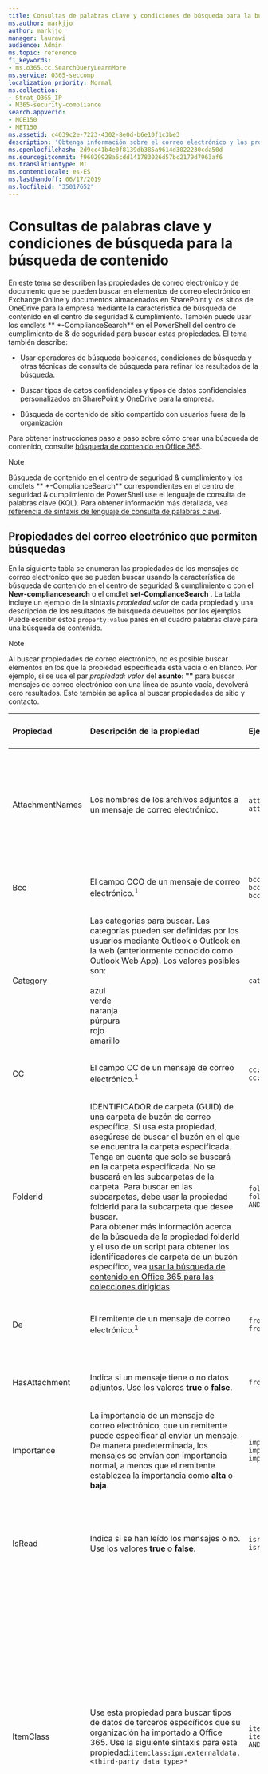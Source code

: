 ```yaml
---
title: Consultas de palabras clave y condiciones de búsqueda para la búsqueda de contenido
ms.author: markjjo
author: markjjo
manager: laurawi
audience: Admin
ms.topic: reference
f1_keywords:
- ms.o365.cc.SearchQueryLearnMore
ms.service: O365-seccomp
localization_priority: Normal
ms.collection:
- Strat_O365_IP
- M365-security-compliance
search.appverid:
- MOE150
- MET150
ms.assetid: c4639c2e-7223-4302-8e0d-b6e10f1c3be3
description: 'Obtenga información sobre el correo electrónico y las propiedades de archivo que puede buscar en los buzones de Exchange Online y en los sitios de SharePoint o de OneDrive para la empresa mediante la herramienta de búsqueda de contenido en el centro de seguridad & cumplimiento.  '
ms.openlocfilehash: 2d9cc41b4e0f8139db385a9614d3022230cda50d
ms.sourcegitcommit: f96029928a6cdd141783026d57bc2179d7963af6
ms.translationtype: MT
ms.contentlocale: es-ES
ms.lasthandoff: 06/17/2019
ms.locfileid: "35017652"
---
```

# <a name="keyword-queries-and-search-conditions-for-content-search"></a>Consultas de palabras clave y condiciones de búsqueda para la búsqueda de contenido

En este tema se describen las propiedades de correo electrónico y de documento que se pueden buscar en elementos de correo electrónico en Exchange Online y documentos almacenados en SharePoint y los sitios de OneDrive para la empresa mediante la característica de búsqueda de contenido en el centro de seguridad & cumplimiento. También puede usar los cmdlets ** \*-ComplianceSearch** en el PowerShell del centro de cumplimiento de & de seguridad para buscar estas propiedades. El tema también describe:   
  
- Usar operadores de búsqueda booleanos, condiciones de búsqueda y otras técnicas de consulta de búsqueda para refinar los resultados de la búsqueda.
    
- Buscar tipos de datos confidenciales y tipos de datos confidenciales personalizados en SharePoint y OneDrive para la empresa.
    
- Búsqueda de contenido de sitio compartido con usuarios fuera de la organización
    
Para obtener instrucciones paso a paso sobre cómo crear una búsqueda de contenido, consulte [búsqueda de contenido en Office 365](content-search.md).

  
> [!NOTE]
> Búsqueda de contenido en el centro de seguridad & cumplimiento y los cmdlets ** \*-ComplianceSearch** correspondientes en el centro de seguridad & cumplimiento de PowerShell use el lenguaje de consulta de palabras clave (KQL). Para obtener información más detallada, vea [referencia de sintaxis de lenguaje de consulta de palabras clave](https://go.microsoft.com/fwlink/?LinkId=269603). 
  
## <a name="searchable-email-properties"></a>Propiedades del correo electrónico que permiten búsquedas

En la siguiente tabla se enumeran las propiedades de los mensajes de correo electrónico que se pueden buscar usando la característica de búsqueda de contenido en el centro de seguridad & cumplimiento o con el **New-compliancesearch** o el cmdlet **set-ComplianceSearch** . La tabla incluye un ejemplo de la sintaxis  _propiedad:valor_ de cada propiedad y una descripción de los resultados de búsqueda devueltos por los ejemplos. Puede escribir estos `property:value` pares en el cuadro palabras clave para una búsqueda de contenido. 

> [!NOTE]
> Al buscar propiedades de correo electrónico, no es posible buscar elementos en los que la propiedad especificada está vacía o en blanco. Por ejemplo, si se usa el par *propiedad: valor* del **asunto: ""** para buscar mensajes de correo electrónico con una línea de asunto vacía, devolverá cero resultados. Esto también se aplica al buscar propiedades de sitio y contacto.
  
|**Propiedad**|**Descripción de la propiedad**|**Ejemplos**|**Resultados de la búsqueda devueltos por los ejemplos**|
|:-----|:-----|:-----|:-----|
|AttachmentNames|Los nombres de los archivos adjuntos a un mensaje de correo electrónico.|`attachmentnames:annualreport.ppt`  <br/> `attachmentnames:annual*`|Los mensajes con un archivo adjunto denominado informeanual.ppt. En el segundo ejemplo, el uso del comodín devuelve los mensajes con la palabra "anual" en el nombre de un archivo adjunto.|
|Bcc|El campo CCO de un mensaje de correo electrónico.<sup>1</sup>|`bcc:pilarp@contoso.com`  <br/> `bcc:pilarp`  <br/> `bcc:"Pilar Pinilla"`|Todos los ejemplos devuelven los mensajes que incluyen a Pilar Pinilla en el campo CCO.|
|Category| Las categorías para buscar. Las categorías pueden ser definidas por los usuarios mediante Outlook o Outlook en la web (anteriormente conocido como Outlook Web App). Los valores posibles son:  <br/><br/>  azul  <br/>  verde  <br/>  naranja  <br/>  púrpura  <br/>  rojo  <br/>  amarillo|`category:"Red Category"`|Los mensajes a los que se ha asignado la categoría roja en los buzones de origen.|
|CC|El campo CC de un mensaje de correo electrónico.<sup>1</sup>|`cc:pilarp@contoso.com`  <br/> `cc:"Pilar Pinilla"`|En ambos ejemplos, los mensajes que especifican a Pilar Pinilla en el campo CC.|
|Folderid|IDENTIFICADOR de carpeta (GUID) de una carpeta de buzón de correo específica. Si usa esta propiedad, asegúrese de buscar el buzón en el que se encuentra la carpeta especificada. Tenga en cuenta que solo se buscará en la carpeta especificada. No se buscará en las subcarpetas de la carpeta. Para buscar en las subcarpetas, debe usar la propiedad folderId para la subcarpeta que desee buscar.  <br/> Para obtener más información acerca de la búsqueda de la propiedad folderId y el uso de un script para obtener los identificadores de carpeta de un buzón específico, vea [usar la búsqueda de contenido en Office 365 para las colecciones dirigidas](use-content-search-for-targeted-collections.md).|`folderid:4D6DD7F943C29041A65787E30F02AD1F00000000013A0000`  <br/> `folderid:2370FB455F82FC44BE31397F47B632A70000000001160000 AND participants:garthf@contoso.com`|El primer ejemplo devuelve todos los elementos de la carpeta del buzón especificado. En el segundo ejemplo se devuelven todos los elementos de la carpeta de buzón de correo especificada enviados o recibidos por garthf@contoso.com.|
|De|El remitente de un mensaje de correo electrónico.<sup>1</sup>|`from:pilarp@contoso.com`  <br/> `from:contoso.com`|Los mensajes enviados por el usuario especificado o enviados desde un dominio especificado.|
|HasAttachment|Indica si un mensaje tiene o no datos adjuntos. Use los valores **true** o **false**.|`from:pilar@contoso.com AND hasattachment:true`|Mensajes enviados por el usuario especificado que tienen datos adjuntos.|
|Importance|La importancia de un mensaje de correo electrónico, que un remitente puede especificar al enviar un mensaje. De manera predeterminada, los mensajes se envían con importancia normal, a menos que el remitente establezca la importancia como **alta** o **baja**.  |`importance:high`  <br/> `importance:medium`  <br/> `importance:low`|Los mensajes que están marcados con importancia alta, importancia media o importancia baja.|
|IsRead|Indica si se han leído los mensajes o no. Use los valores **true** o **false**.|`isread:true`  <br/> `isread:false`|El primer ejemplo devuelve los mensajes con la propiedad IsRead establecida en **true**. El segundo ejemplo devuelve los mensajes con la propiedad IsRead establecida en **false**.|
|ItemClass|Use esta propiedad para buscar tipos de datos de terceros específicos que su organización ha importado a Office 365. Use la siguiente sintaxis para esta propiedad:`itemclass:ipm.externaldata.<third-party data type>*`|`itemclass:ipm.externaldata.Facebook* AND subject:contoso`  <br/> `itemclass:ipm.externaldata.Twitter* AND from:"Ann Beebe" AND "Northwind Traders"`|El primer ejemplo devuelve los elementos de Facebook que contienen la palabra "Contoso" en la propiedad Subject. El segundo ejemplo devuelve los elementos de Twitter que ha publicado Ann Beebe y que contienen la frase de palabra clave "Northwind Traders".  <br/> Para obtener una lista completa de los valores que se van a usar para los tipos de datos de terceros para la propiedad ItemClass, vea [usar la búsqueda de contenido para buscar datos de terceros que se importaron a Office 365](use-content-search-to-search-third-party-data-that-was-imported.md).|
|Tipo| Tipo de mensaje de correo electrónico que se va a buscar. Valores posibles:  <br/>  contactos  <br/>  documentos  <br/>  correo electrónico  <br/>  externaldata  <br/>  faxes  <br/>  mensajería instantánea  <br/>  diarios  <br/>  reuniones  <br/>  Microsoft Teams (devuelve elementos de chats, reuniones y llamadas en Microsoft Teams)  <br/>  notas  <br/>  entradas  <br/>  fuentes rss  <br/>  tareas  <br/>  correo de voz|`kind:email`  <br/> `kind:email OR kind:im OR kind:voicemail`  <br/> `kind:externaldata`|El primer ejemplo devuelve los mensajes de correo electrónico que cumplen los criterios de búsqueda. En el segundo ejemplo, se devuelven mensajes de correo electrónico, conversaciones de mensajería instantánea (incluidas conversaciones y chats de Skype empresarial en Microsoft Teams) y mensajes de voz que cumplen los criterios de búsqueda. En el tercer ejemplo se devuelven elementos que se importaron a los buzones de Office 365 desde orígenes de datos de terceros, como Twitter, Facebook y Cisco Jabber, que cumplen los criterios de búsqueda. Para obtener más información, vea [archivar datos de terceros en Office 365](https://go.microsoft.com/fwlink/p/?linkid=716918).|
|Participantes|Todos los campos de personas en un mensaje de correo electrónico. Estos campos son De, Para, CC y CCO.<sup>1</sup>|`participants:garthf@contoso.com`  <br/> `participants:contoso.com`|Los mensajes enviados por o a garthf@contoso.com. El segundo ejemplo devuelve todos los mensajes enviados por o a un usuario en el dominio contoso.com.|
|Received|La fecha en la que un destinatario recibió un mensaje de correo electrónico.|`received:04/15/2016`  <br/> `received>=01/01/2016 AND received<=03/31/2016`|Mensajes que se recibieron el 15 de abril de 2016. El segundo ejemplo devuelve todos los mensajes recibidos entre el 1 de enero de 2016 y el 31 de marzo de 2016.|
|Destinatarios|Todos los campos de destinatarios en un mensaje de correo electrónico. Estos campos son Para, CC y CCO.<sup>1</sup>|`recipients:garthf@contoso.com`  <br/> `recipients:contoso.com`|Los mensajes enviados a garthf@contoso.com. El segundo ejemplo devuelve los mensajes enviados a cualquier destinatario en el dominio contoso.com.|
|Sent|La fecha en la que un remitente envió un mensaje de correo electrónico.|`sent:07/01/2016`  <br/> `sent>=06/01/2016 AND sent<=07/01/2016`|Mensajes que se enviaron en la fecha especificada o que se enviaron dentro del intervalo de fechas especificado.|
|Size|El tamaño de un elemento, en bytes.|`size>26214400`  <br/> `size:1..1048567`|Mensajes de más de 25? Examina. El segundo ejemplo devuelve los mensajes que tienen un tamaño de entre 1 y 1 048 567 bytes (1 MB).|
|Subject|El texto en la línea de asunto de un mensaje de correo electrónico.  <br/> **Nota:** Cuando se usa la propiedad Subject en una consulta,??? la búsqueda devuelve todos los mensajes en los que la línea de asunto contiene el texto que está buscando. En otras palabras, la consulta no devuelve solo los mensajes que tienen una coincidencia exacta. Por ejemplo, si busca `subject:"Quarterly Financials"`, los resultados incluirán los mensajes con el asunto "Quarterly financials 2018".|`subject:"Quarterly Financials"`  <br/> `subject:northwind`|Mensajes que contienen la frase "finanzas trimestrales" en cualquier lugar del texto de la línea de asunto. El segundo ejemplo devuelve todos los mensajes que contienen la palabra northwind en la línea de asunto.|
|To|El campo Para de un mensaje de correo electrónico.<sup>1</sup>|`to:annb@contoso.com`  <br/> `to:annb ` <br/> `to:"Ann Beebe"`|Todos los ejemplos devuelven mensajes en los que Ann Beebe está especificada en la línea Para.|
|||||
   
> [!NOTE]
> <sup>1</sup> para el valor de una propiedad de destinatario, puede usar la dirección de correo electrónico (también denominada *nombre principal del usuario* o UPN), nombre para mostrar o alias para especificar un usuario. Por ejemplo, para especificar el usuario Ann Beebe, puede usar annb@contoso.com, annb o "Ann Beebe".<br/><br/>Al buscar en cualquiera de las propiedades del destinatario (de, para, CC, CCO, participantes y destinatarios), Office 365 intenta ampliar la identidad de cada usuario buscando en Azure Active Directory.  Si el usuario se encuentra en Azure Active Directory, la consulta se expande para incluir la dirección de correo electrónico (o UPN), el alias, el nombre para mostrar y el LegacyExchangeDN del usuario.<br/><br/>Por ejemplo, una consulta como se `participants:ronnie@contoso.com` expande a `participants:ronnie@contoso.com OR participants:ronnie OR participants:"Ronald Nelson" OR participants:"<LegacyExchangeDN>"`.

## <a name="searchable-site-properties"></a>Propiedades de sitio que se pueden buscar

En la siguiente tabla se enumeran algunas de las propiedades de SharePoint y OneDrive para la empresa en las que se puede buscar mediante la característica de búsqueda de contenido en el centro de seguridad & cumplimiento o mediante el **New-compliancesearch** o el **set-ComplianceSearch. **cmdlet. La tabla incluye un ejemplo de la sintaxis  _propiedad:valor_ de cada propiedad y una descripción de los resultados de búsqueda devueltos por los ejemplos. 
  
Para obtener una lista completa de las propiedades de SharePoint que se pueden buscar, vea [información general sobre las propiedades rastreadas y administradas en SharePoint](https://go.microsoft.com/fwlink/p/?LinkId=331599). Se pueden buscar las propiedades marcadas con **sí** en la columna **consultable** . 
  
|**Propiedad**|**Descripción de la propiedad**|**Ejemplo**|**Resultados de la búsqueda devueltos por los ejemplos**|
|:-----|:-----|:-----|:-----|
|Autor|El campo de autor de los documentos de Office, que persiste si se copia un documento. Por ejemplo, si un usuario crea un documento y lo envía por correo electrónico a otra persona que la carga a SharePoint, el documento seguirá conservando el autor original. Asegúrese de usar el nombre para mostrar del usuario para esta propiedad.|`author:"Garth Fort"`|Todos los documentos que se han creado por Juan Casanova.|
|ContentType|El tipo de contenido de SharePoint de un elemento, como elemento, documento o vídeo.|`contenttype:document`|Se devolverán todos los documentos.|
|Created|La fecha en la que se crea un elemento.|`created\>=06/01/2016`|Todos los elementos creados el 1 de junio de 2016 o después.|
|CreatedBy|La persona que creó o cargó un elemento. Asegúrese de usar el nombre para mostrar del usuario para esta propiedad.|`createdby:"Garth Fort"`|Todos los elementos creados o cargados por Juan Casanova.|
|DetectedLanguage|El idioma de un elemento.|`detectedlanguage:english`|Todos los elementos en inglés.|
|DocumentLink|La ruta de acceso (dirección URL) de una carpeta específica en un sitio de SharePoint o de OneDrive para la empresa. Si usa esta propiedad, asegúrese de buscar en el sitio en el que se encuentra la carpeta especificada.  <br/> Para devolver los elementos que se encuentran en las subcarpetas de la carpeta que ha especificado para la propiedad documentlink, tiene\* que agregar o a la dirección URL de la carpeta especificada; por ejemplo,`documentlink: "https://contoso.sharepoint.com/Shared Documents/*"`  <br/> <br/>Para obtener más información sobre cómo buscar la propiedad documentlink y usar un script para obtener las direcciones URL de documentlink para las carpetas de un sitio específico, vea [usar la búsqueda de contenido en Office 365 para las colecciones dirigidas](use-content-search-for-targeted-collections.md).|`documentlink:"https://contoso-my.sharepoint.com/personal/garthf_contoso_com/Documents/Private"`  <br/> `documentlink:"https://contoso-my.sharepoint.com/personal/garthf_contoso_com/Documents/Shared with Everyone/*" AND filename:confidential`|El primer ejemplo devuelve todos los elementos de la carpeta de OneDrive para la empresa especificada. En el segundo ejemplo, se devuelven los documentos de la carpeta del sitio especificada (y todas las subcarpetas) que contienen la palabra "Confidential" en el nombre del archivo.|
|FileExtension|La extensión de un archivo; por ejemplo, docx, One, pptx o XLSX.|`fileextension:xlsx`|Todos los archivos de Excel (Excel 2007 y versiones posteriores)|
|FileName|El nombre de un archivo.|`filename:"marketing plan"`  <br/> `filename:estimate`|El primer ejemplo devuelve archivos con la frase exacta "plan de marketing" en el título. El segundo ejemplo devuelve archivos con la palabra "estimación" en el nombre del archivo.|
|LastModifiedTime|La fecha de la última modificación de un elemento.|`lastmodifiedtime>=05/01/2016`  <br/> `lastmodifiedtime>=05/10/2016 AND lastmodifiedtime<=06/1/2016`|El primer ejemplo devuelve los elementos que se cambiaron en o después del 1 de mayo de 2016. El segundo ejemplo devuelve los elementos modificados entre el 1 de mayo de 2016 y el 1 de junio de 2016.|
|ModifiedBy|La última persona que modificó un elemento. Asegúrese de usar el nombre para mostrar del usuario para esta propiedad.|`modifiedby:"Garth Fort"`|Todos los elementos que Juan Casanova modificó por última vez.|
|Ruta de acceso|Ruta de acceso (dirección URL) de un sitio específico en un sitio de SharePoint o de OneDrive para la empresa.  <br/> Para devolver los elementos que se encuentran en las carpetas del sitio que especifique para la propiedad Path, tiene que agregar\* o a la dirección URL del sitio especificado; por ejemplo,`path: "https://contoso.sharepoint.com/Shared Documents/*"`  <br/> <br/> **Nota:** Usar la `Path` propiedad para buscar en ubicaciones de OneDrive no devolverá archivos multimedia, como archivos. png,. TIFF o. wav, en los resultados de la búsqueda. Use una propiedad de sitio diferente en la consulta de búsqueda para buscar archivos multimedia en las carpetas de OneDrive. <br/>|`path:"https://contoso-my.sharepoint.com/personal/garthf_contoso_com/"`  <br/> `path:"https://contoso-my.sharepoint.com/personal/garthf_contoso_com/*" AND filename:confidential`|El primer ejemplo devuelve todos los elementos del sitio de OneDrive para la empresa especificado. En el segundo ejemplo, se devuelven los documentos del sitio especificado (y las carpetas del sitio) que contienen la palabra "Confidential" en el nombre del archivo.|
|SharedWithUsersOWSUser|Documentos que se han compartido con el usuario especificado y que se muestran en la página compartidos **conmigo** en el sitio de OneDrive para la empresa del usuario. Se trata de documentos que otros usuarios de la organización han compartido explícitamente con el usuario especificado. Cuando se exportan documentos que coinciden con una consulta de búsqueda que usa la propiedad SharedWithUsersOWSUser, los documentos se exportan desde la ubicación de contenido original de la persona que compartió el documento con el usuario especificado. Para obtener más información, consulte [búsqueda de contenido de sitio compartido dentro de la organización](#searching-for-site-content-shared-within-your-organization).|`sharedwithusersowsuser:garthf`  <br/> `sharedwithusersowsuser:"garthf@contoso.com"`|Ambos ejemplos devuelven todos los documentos internos que se han compartido explícitamente con Juan Fort y que aparecen en la página compartidos **conmigo** de la cuenta de OneDrive para la empresa de Juan Fort.|
|Site|La dirección URL de un sitio o grupo de sitios de la organización.|`site:"https://contoso-my.sharepoint.com"`  <br/> `site:"https://contoso.sharepoint.com/sites/teams"`|El primer ejemplo devuelve elementos de los sitios de OneDrive para la empresa para todos los usuarios de la organización. El segundo ejemplo devuelve los elementos de todos los sitios del equipo.|
|Size|El tamaño de un elemento, en bytes.|`size>=1`  <br/> `size:1..10000`|El primer ejemplo devuelve elementos mayores de 1 byte. El segundo ejemplo devuelve elementos que tienen un tamaño de entre 1 y 10 000 bytes.|
|Title|El título del documento. La propiedad title es metadatos que se especifican en los documentos de Microsoft Office. Es diferente del nombre de archivo del documento.|`title:"communication plan"`|Cualquier documento que contenga la frase "plan de comunicación" en la propiedad Título de metadatos de un documento de Office.|
|||||
   
## <a name="searchable-contact-properties"></a>Propiedades de contactos que permiten búsquedas

En la siguiente tabla se enumeran las propiedades de los contactos que se indizan y que se pueden buscar mediante la búsqueda de contenido. Estas son las propiedades que los usuarios pueden configurar para los contactos (también denominados contactos personales) que se encuentran en la libreta personal de direcciones del buzón de un usuario. Para buscar contactos, puede seleccionar los buzones para buscar y, a continuación, usar una o más propiedades de contacto en la consulta de palabras clave.
  
> [!TIP]
> Para buscar valores que contienen espacios o caracteres especiales, use comillas dobles ("") para incluir la frase; por ejemplo, `businessaddress:"123 Main Street"`. 
  
|**Propiedad**|**Descripción de la propiedad**|
|:-----|:-----|
|BusinessAddress|La dirección de la propiedad de la dirección de la **empresa** . La propiedad también se denomina dirección del **trabajo** en la página de propiedades del contacto.|
|BusinessPhone|El número de teléfono en cualquiera de las propiedades de número de **teléfono de trabajo** .|
|CompanyName|Nombre de la propiedad **Company** .|
|Departamento|Nombre de la propiedad **Department** .|
|DisplayName|El nombre para mostrar del contacto. Es el nombre que aparece en la propiedad **nombre completo** del contacto.|
|EmailAddress|La dirección de cualquier propiedad de dirección de correo electrónico del contacto. Tenga en cuenta que los usuarios pueden agregar varias direcciones de correo electrónico a un contacto. El uso de esta propiedad devolvería los contactos que coinciden con cualquiera de las direcciones de correo electrónico del contacto.|
|FileAs|El **archivo como** propiedad. Esta propiedad se usa para especificar cómo aparece el contacto en la lista de contactos del usuario. Por ejemplo, un contacto puede aparecer como *FirstName, LastName* o *LastName, FirstName* .|
|GivenName|Nombre de la propiedad **First Name** .|
|HomeAddress|La dirección en cualquiera de las propiedades de la dirección **particular** .|
|HomePhone|El número de teléfono en cualquiera de las propiedades de número de teléfono **particular** .|
|Propiedad IMAddress|La propiedad de dirección de mensajería instantánea, que suele ser una dirección de correo electrónico que se usa para la mensajería instantánea.|
|MiddleName|Nombre de la propiedad de **segundo** nombre.|
|MobilePhone|El número de teléfono de la propiedad número de teléfono **móvil** .|
|Nickname|Nombre de la propiedad **nickname** .|
|OfficeLocation|El valor de **** la propiedad **Ubicación** de Office o Office.|
|OtherAddress|El valor de la propiedad **other** Address.|
|Apellido|Nombre de la propiedad **Last** Name.|
|Title|El título de la propiedad **cargo** .|
|||||

## <a name="searchable-sensitive-data-types"></a>Tipos de datos confidenciales que se pueden buscar

Puede usar la característica de búsqueda de contenido en el centro de seguridad y cumplimiento para buscar datos confidenciales, como los números de tarjetas de crédito o los números de la seguridad social, que se almacenan en documentos en los sitios de SharePoint y OneDrive para la empresa. Para ello, use la `SensitiveType` propiedad y el nombre de un tipo de información confidencial en una consulta de palabra clave. Por ejemplo, la consulta `SensitiveType:"Credit Card Number"` devuelve documentos que contienen un número de tarjeta de crédito. La consulta `SensitiveType:"U.S. Social Security Number (SSN)"` devuelve documentos que contienen un número de la seguridad social de Estados Unidos. Para ver una lista de los tipos de datos confidenciales que se pueden buscar, vaya a **clasificación** \> de **tipos de información confidencial** en el centro de seguridad & cumplimiento. O bien, puede usar el cmdlet **Get-DlpSensitiveInformationType** en el PowerShell del centro de cumplimiento de & de seguridad para mostrar una lista de tipos de información confidencial. 
  
También puede usar la `SensitiveType` propiedad para buscar el nombre de un tipo personalizado de información confidencial que usted (u otro administrador) creado para su organización. Tenga en cuenta que puede usar **** la columna Publisher en la página **tipos de información confidencial** del centro de seguridad & cumplimiento (o la propiedad **Publisher** en PowerShell) para diferenciar entre información confidencial integrada y personalizada distintos. Para obtener más información, vea [crear un tipo personalizado de información confidencial](create-a-custom-sensitive-information-type.md).
  
Para obtener más información acerca de la creación `SensitiveType` de consultas mediante la propiedad, vea el [formulario a Query para buscar datos confidenciales almacenados en sitios](form-a-query-to-find-sensitive-data-stored-on-sites.md).

> [!NOTE]
> No puede usar tipos de datos confidenciales `SensitiveType` y la propiedad Search para buscar datos confidenciales en el resto de los buzones de Exchange Online. Sin embargo, puede usar las directivas de prevención de pérdida de datos (DLP) para proteger los datos confidenciales de correo electrónico en tránsito. Para obtener más información, vea [información general sobre las directivas de prevención de pérdida de datos](data-loss-prevention-policies.md) y [Buscar y buscar datos personales](search-for-and-find-personal-data.md).
  
## <a name="search-operators"></a>Operadores de búsqueda

Los operadores de búsqueda booleanos, como **and**, **or**y **Not**, ayudan a definir búsquedas más precisas incluyendo o excluyendo palabras específicas en la consulta de búsqueda. Otras técnicas, como el uso de operadores de propiedades ( \>como = o..), las comillas, los paréntesis y los caracteres comodín, ayudan a refinar una consulta de búsqueda. En la siguiente tabla se muestran los operadores que puede usar para restringir o ampliar los resultados de la búsqueda. 
  
|**Operador**|**Uso**|**Descripción**|
|:-----|:-----|:-----|
|AND|palabra clave 1 AND palabra clave 2|Devuelve los elementos que incluyen todas las palabras clave especificadas o `property:value` expresiones. Por ejemplo, `from:"Ann Beebe" AND subject:northwind` se devolverán todos los mensajes enviados por Ann Beebe que contengan la palabra Northwind en la línea de asunto. <sup>segundo</sup>|
|+|palabra + palabra clave 2 + palabra clave 3|Devuelve elementos que contienen  *o*  `keyword2` o  `keyword3` *y*  que también contienen  `keyword1`. Por tanto, este ejemplo es equivalente a la consulta  `(keyword2 OR keyword3) AND keyword1`.  <br/> Note that the query  `keyword1 + keyword2` (with a space after the **+** symbol) isn't the same as using the ** AND ** operator. This query would be equivalent to  `"keyword1 + keyword2"` and return items with the exact phase  `"keyword1 + keyword2"`.  |
|OR|palabra clave 1 OR palabra clave 2|Devuelve los elementos que incluyen una o varias de las palabras clave `property:value` especificadas o expresiones. <sup>segundo</sup>|
|NOT|palabra clave 1 NOT palabra clave 2  <br/> NOT from:"Ann Beebe"  <br/> NO tipo: mensajería instantánea|Excluye los elementos especificados por una palabra clave `property:value` o una expresión. En el segundo ejemplo, se excluyen los mensajes enviados por Ann Beebe. En el tercer ejemplo se excluyen todas las conversaciones de mensajería instantánea, como las conversaciones de Skype empresarial que se guardan en la carpeta del buzón historial de conversaciones. <sup>segundo</sup>|
|-|palabra clave 1 - palabra clave 2|Igual que el operador **NOT**. Por lo tanto, esta consulta devuelve `keyword1` los elementos que contienen y excluye `keyword2`los elementos que contienen.|
|NEAR|palabra clave 1 NEAR(n) palabra clave 2|Devuelve los elementos con palabras cercanas entre sí, donde "n" indica el número de palabras que las separan. Por ejemplo, `best NEAR(5) worst` devuelve cualquier elemento en el que la palabra "peor" esté en cinco palabras de "mejor". Si no se especifica ningún número, la distancia predeterminada es de ocho palabras. <sup>segundo</sup>|
|ONEAR|palabra clave 1 ONEAR(n) palabra clave 2|Similar a **Near**, pero devuelve elementos con palabras cercanas en el orden especificado. Por ejemplo, `best ONEAR(5) worst` devuelve cualquier elemento donde la palabra "mejor" se produce antes de la palabra "peor" y las dos palabras están a menos de cinco palabras. Si no se especifica ningún número, la distancia predeterminada es de ocho palabras. <sup>segundo</sup> <br/> > [!NOTE]> el operador **ONEAR** no es compatible con la búsqueda en buzones de correo; solo funciona al buscar sitios de SharePoint y OneDrive para la empresa. Si va a buscar buzones y sitios en la misma búsqueda y la consulta incluye el operador **ONEAR** , la búsqueda devolverá elementos del buzón como si estuviera usando el operador **Near** . Es decir, la búsqueda devuelve los elementos en los que las palabras especificadas están cercanas entre sí, independientemente del orden en que se produzcan las palabras.|
|:|propiedad:valor|Los dos puntos (:) en la `property:value` sintaxis especifica que el valor de la propiedad en la que se busca contiene el valor especificado. Por ejemplo,  `recipients:garthf@contoso.com` devuelve cualquier mensaje enviado a garthf@contoso.com.|
|=|propiedad = valor|Igual que el operador **:** .|
|\<|propiedad\<valor|Indica que la propiedad que se busca es menor que el valor especificado. <sup>1</sup>|
|\>|propiedad\>valor|Indica que la propiedad que se busca es mayor que el valor especificado.<sup>1</sup>|
|\<=|propiedad\<=valor|Indica que la propiedad que se busca es menor o igual que un valor especificado.<sup>1</sup>|
|\>=|propiedad\>=valor|Indica que la propiedad que se busca es mayor o igual que un valor especificado.<sup>1</sup>|
|..|propiedad: valor1.. valor1|Indica que la propiedad que se busca es mayor o igual que el valor 1 y menor o igual que el valor 2.<sup>1</sup>|
|"  "|"valor razonable"  <br/> subject:"Finanzas trimestrales"|Use comillas dobles ("") para buscar una frase o término exacto en la palabra clave `property:value` y consultas de búsqueda.|
|\*|cat\*  <br/> subject:set\*|Las búsquedas con caracteres comodín de prefijo (donde el asterisco se coloca al final de una palabra) coinciden con cero o más caracteres en palabras clave o consultas  `property:value`. Por ejemplo, `title:set*` devuelve documentos que contienen la palabra Set, setup y Setting (y otras palabras que comienzan con "SET") en el título del documento.  <br/><br/> **Nota:** Solo puede usar la búsqueda de caracteres comodín de prefijo; por ejemplo, **CAT\* ** o **set\***. No se admiten las búsquedas de sufijos ( ** \*CAT** ), las búsquedas infijas ( **\*c t** ) y las búsquedas de subcadenas ( ** \*CAT\* ** ).|
|(  )| (razonable OR libre) AND from:contoso.com  <br/> (IPO OR inicial) AND (acciones OR cuotas)  <br/> (finanzas trimestrales)|Los paréntesis agrupan frases booleanas, elementos  `property:value` y palabras clave. Por ejemplo,  `(quarterly financials)` devuelve los elementos que contienen las palabras trimestral y finanzas.  |
|||||
   
> [!NOTE]
> <sup>1</sup> use este operador para las propiedades que tienen valores numéricos o de fecha.<br/> <sup>2</sup> los operadores de búsqueda booleanos deben estar en mayúsculas; por ejemplo, **y**. Si usa un operador en minúsculas, como **y**, se tratará como una palabra clave en la consulta de búsqueda. 
  
## <a name="search-conditions"></a>Condiciones de búsqueda

Puede agregar condiciones a una consulta de búsqueda para restringir una búsqueda y devolver un conjunto de resultados más refinado. Cada condición agrega una cláusula a la consulta de búsqueda KQL que se crea y se ejecuta cuando se inicia la búsqueda.
  
[Condiciones para las propiedades comunes ](#conditions-for-common-properties)

[Condiciones para las propiedades de correo](#conditions-for-mail-properties)

[Condiciones para las propiedades de documento](#conditions-for-document-properties)

[Operadores usados con condiciones](#operators-used-with-conditions)

[Directrices para el uso de condiciones](#guidelines-for-using-conditions)

[Ejemplos](#examples-of-using-conditions-in-search-queries)
  
### <a name="conditions-for-common-properties"></a>Condiciones para las propiedades comunes

Cree una condición mediante propiedades comunes al buscar en buzones y sitios de la misma búsqueda. En la siguiente tabla se enumeran las propiedades disponibles que se deben usar al agregar una condición.
  
|**Condición**|**Descripción**|
|:-----|:-----|
|Fecha|Para correo electrónico, la fecha en que un destinatario recibió un mensaje o en que un remitente envió un mensaje. Para los documentos, la fecha en que se modificó por última vez un documento.|
|Remitente/autor|Para correo electrónico, la persona que envió un mensaje. Para los documentos, la persona mencionada en el campo del autor de documentos de Office. Puede escribir más de un nombre, separados por comas. Dos o más valores están conectados de forma lógica por el operador de **OR**.|
|Tamaño (en bytes)|Para los correos electrónicos y documentos, el tamaño del elemento (en bytes).|
|Asunto/título|Para correo electrónico, el texto en la línea de asunto de un mensaje. Para los documentos, el título del documento. Como se ha explicado anteriormente, la propiedad title es metadatos especificados en los documentos de Microsoft Office. Puede escribir el nombre de más de un asunto o título, separados por comas. Dos o más valores están conectados de forma lógica por el operador de **OR**.|
|Etiqueta de cumplimiento|Para correo electrónico y documentos, etiquetas que se han asignado a mensajes y documentos automáticamente mediante etiquetas o directivas que los usuarios han asignado manualmente. Las etiquetas se usan para clasificar el correo electrónico y los documentos para el gobierno de datos y aplicar las reglas de retención en función de la clasificación definida por la etiqueta. Puede escribir parte del nombre de la etiqueta y usar un comodín o escribir el nombre completo de la etiqueta. Para obtener más información, vea [información general sobre las etiquetas en Office 365](labels.md).|
|||
  
### <a name="conditions-for-mail-properties"></a>Condiciones para las propiedades de correo

Cree una condición usando las propiedades de correo cuando busque buzones o carpetas públicas. En la tabla siguiente, se enumeran las propiedades de correo electrónico que puede usar para una condición. Tenga en cuenta que estas propiedades son un subconjunto de las propiedades de correo electrónico que se han descrito anteriormente. Estas descripciones se repiten para su comodidad.
  
|**Condición**|**Descripción**|
|:-----|:-----|
|Tipo de mensaje| El tipo de mensaje para buscar. Se trata de la misma propiedad que la propiedad de correo electrónico Tipo. Valores posibles:  <br/><br/>  contactos  <br/>  documentos  <br/>  correo electrónico  <br/>  externaldata  <br/>  faxes  <br/>  mensajería instantánea  <br/>  diarios  <br/>  reuniones  <br/>  Microsoft Teams  <br/>  notas  <br/>  entradas  <br/>  fuentes rss  <br/>  tareas  <br/>  correo de voz|
|Participantes|Todos los campos de personas en un mensaje de correo electrónico. Estos campos son De, Para, CC y CCO.|
|Tipo|La propiedad de clase de mensaje de un elemento de correo electrónico. Se trata de la misma propiedad que la propiedad de correo electrónico ItemClass. También es una condición de varios valores. Para seleccionar varias clases de mensaje, mantenga presionada la tecla **Ctrl** y, a continuación, haga clic en dos o más clases de mensajes en la lista desplegable que desea agregar a la condición. Cada clase de mensaje que seleccione en la lista estará conectada lógicamente mediante el operador **or** en la consulta de búsqueda correspondiente.  <br/> Para obtener una lista de las clases de mensaje (y el identificador de clase de mensaje correspondiente) que usa Exchange y que puede seleccionar en la lista de **clase de mensaje** , vea [tipos de elementos y clases de mensajes](https://go.microsoft.com/fwlink/?linkid=848143).|
|Received|La fecha en la que un destinatario recibió un mensaje de correo electrónico. Se trata de la misma propiedad que la propiedad de correo electrónico Recibido.|
|Destinatarios|La persona a la que se envió un mensaje de correo electrónico. Se trata de la misma propiedad que la propiedad de correo electrónico Para.|
|Remitente|El remitente de un mensaje de correo electrónico.|
|Sent|La fecha en la que un remitente envió un mensaje de correo electrónico. Se trata de la misma propiedad que la propiedad de correo electrónico Enviado.|
|Subject|El texto en la línea de asunto de un mensaje de correo electrónico.|
|To|El destinatario de un mensaje de correo electrónico.|
|||
  
### <a name="conditions-for-document-properties"></a>Condiciones para las propiedades de documento

Cree una condición con propiedades de documento al buscar documentos en sitios de SharePoint y OneDrive para la empresa. En la siguiente tabla se enumeran las propiedades de documento que se pueden usar para una condición. Tenga en cuenta que estas propiedades son un subconjunto de las propiedades del sitio descritas anteriormente; estas descripciones se repiten para su comodidad.
  
|**Condición**|**Descripción**|
|:-----|:-----|
|Autor|El campo de autor de los documentos de Office, que persiste si se copia un documento. Por ejemplo, si un usuario crea un documento y lo envía por correo electrónico a otra persona que la carga a SharePoint, el documento seguirá conservando el autor original.|
|Title|El título del documento. La propiedad Título son metadatos que se especifican en los documentos de Office. Es diferente del nombre de archivo del documento.|
|Created|La fecha en la que se creó el documento.|
|Última modificación|La fecha en la que el documento se modificó por última vez.|
|Tipo de archivo|La extensión de un archivo; por ejemplo, docx, One, pptx o XLSX. Se trata de la misma propiedad que la propiedad del sitio FileExtension.|
|||
  
### <a name="operators-used-with-conditions"></a>Operadores usados con condiciones

Cuando se agrega una condición, puede seleccionar un operador que sea pertinente para el tipo de propiedad de la condición. En la tabla siguiente se describen los operadores que se usan con condiciones y se enumera el equivalente que se usa en la consulta de búsqueda.
  
|**Operator**|**Equivalente de consulta**|**Descripción**|
|:-----|:-----|:-----|
|After|`property>date`|Se usa con condiciones de fecha. Devuelve los elementos que se enviaron, recibieron o modificaron después de la fecha especificada. |
|Antes|`property<date`|Se usa con condiciones de fecha. Devuelve los elementos que se enviaron, recibieron o modificaron antes de la fecha especificada.|
|Entre|`date..date`|Se usa con condiciones de fecha y tamaño. Cuando se usa con una condición de fecha, devuelve los elementos que se enviaron, recibieron o modificaron durante el intervalo de fechas especificado. Cuando se usa con una condición de tamaño, devuelve los elementos cuyo tamaño está dentro del intervalo especificado.|
|Contiene cualquiera de|`(property:value) OR (property:value)`|Se usa con condiciones para las propiedades que especifican un valor de cadena. Devuelve elementos que contienen cualquier parte de uno o más valores de cadena especificados.|
|No contiene ninguno de|`-property:value`  <br/> `NOT property:value`|Se usa con condiciones para las propiedades que especifican un valor de cadena. Devuelve elementos que no contienen ninguna parte del valor de cadena especificado.|
|No es igual a ninguno de|`-property=value`  <br/> `NOT property=value`|Se usa con condiciones para las propiedades que especifican un valor de cadena. Devuelve elementos que no contienen la cadena especificada.|
|Igual a|`size=value`|Devuelve elementos que son iguales al tamaño especificado. <sup>1</sup>|
|Es igual a cualquiera de|`(property=value) OR (property=value)`|Se usa con condiciones para las propiedades que especifican un valor de cadena. Devuelve elementos que coinciden exactamente con uno o más valores de cadena especificados.|
|Mayor|`size>value`|Devuelve los elementos en los que la propiedad especificada es mayor que el valor especificado. <sup>1</sup>|
|Mayor o igual|`size>=value`|Devuelve los elementos en los que la propiedad especificada es mayor o igual que el valor especificado. <sup>1</sup>|
|Mínima|`size<value`|Devuelve elementos que son mayores o iguales que el valor específico. <sup>1</sup>|
|Menor o igual|`size<=value`|Devuelve elementos que son mayores o iguales que el valor específico. <sup>1</sup>|
|No es igual|`size<>value`|Devuelve elementos que no son iguales al tamaño especificado. <sup>1</sup>|
|||
   
> [!NOTE]
> <sup>1</sup> este operador solo está disponible para las condiciones que usan la propiedad Size. 
  
### <a name="guidelines-for-using-conditions"></a>Directrices para el uso de condiciones

Tenga en cuenta lo siguiente al usar condiciones de búsqueda.
  
- Una condición se conecta lógicamente a la consulta de palabra clave (especificada en el cuadro de palabra clave) mediante el operador **AND**. Eso significa que los elementos tienen que satisfacer la consulta de palabra clave y la condición para que se incluyan en los resultados. De esta manera, las condiciones permiten restringir los resultados. 
    
- Si agrega dos o más condiciones únicas a una consulta de búsqueda (condiciones que especifican propiedades diferentes), las condiciones se conectan lógicamente mediante el operador **and** . Esto significa que solo se devuelven los elementos que satisfacen todas las condiciones (además de cualquier consulta de palabras clave). 
    
- Si agrega más de una condición a la misma propiedad, las condiciones se conectan lógicamente mediante el operador **OR**. Eso significa que se devuelven los elementos que satisfacen la consulta de palabras clave y cualquiera de las condiciones. Por lo tanto, los grupos de las mismas condiciones se conectan entre sí mediante el operador **OR** y, después, los conjuntos de condiciones únicas se conectan mediante el operador **AND**. 
    
- Si agrega varios valores (separados por comas o puntos y coma) a una única condición, esos valores están conectados por el operador **or** . Eso significa que se devuelven los elementos que contengan cualquiera de los valores especificados para la propiedad en la condición. 
    
- La consulta de búsqueda que se crea mediante el cuadro palabras clave y las condiciones se muestra en la página **búsqueda** , en el panel de detalles de la búsqueda seleccionada. En una consulta, todo a la derecha de la notación `(c:c)` indica las condiciones que se agregan a la consulta. 
    
- Las condiciones solo agregan propiedades a la consulta de búsqueda, no agregan operadores. Esta es la razón por la que la consulta mostrada en el panel de detalles no muestra `(c:c)` los operadores a la derecha de la notación. KQL agrega operadores lógicos (según las reglas explicadas anteriormente) al ejecutar la consulta. 
    
- Puede usar el control de arrastrar y colocar para volver a secuenciar el orden de las condiciones. Solo tiene que hacer clic en el control de una condición y moverla hacia arriba o hacia abajo.
    
- Como se explicó anteriormente, algunas propiedades de condición permiten escribir varios valores. Cada valor se conecta lógicamente mediante el operador **OR**. Esto da como resultado la misma lógica que si se tuvieran varias instancias de la misma condición, donde cada una tiene un solo valor. En las ilustraciones siguientes se muestra un ejemplo de una sola condición con varios valores y un ejemplo de varias condiciones (para la misma propiedad) con un solo valor. Ambos ejemplos dan como resultado la misma consulta:`(filetype="docx") OR (filetype="pptx") OR (filetype="xlsx")`
    
    ![Un mensaje debe coincidir con todas las condiciones de la regla. Si necesita alternar la coincidencia entre una condición y otra, use reglas independientes para cada condición. Por ejemplo, si desea agregar la misma declinación de responsabilidad a los mensajes con archivos adjuntos y a los mensajes cuyo contenido coincide con un patrón, cree una regla para cada condición. Puede copiar fácilmente una regla.](media/9880aa29-d117-4531-be20-6d53f1d21341.gif)
  
    ![Varias condiciones de búsqueda para la misma propiedad](media/1e63d37d-6d8d-4c9b-a509-a7e1c3a05193.gif)
  
> [!TIP]
> Si una condición acepta varios valores, le recomendamos que use una sola condición y que especifique varios valores (separados por comas o por punto y coma). Esto ayuda a garantizar que la lógica de consulta que se aplica es la deseada. 
  
### <a name="examples-of-using-conditions-in-search-queries"></a>Ejemplos

En los ejemplos siguientes se muestra la versión basada en la interfaz gráfica de usuario de una consulta de búsqueda con condiciones, la sintaxis de la consulta de búsqueda que se muestra en el panel de detalles de la búsqueda seleccionada (también devuelta por el cmdlet **Get-ComplianceSearch** ) y la lógica del consulta de KQL correspondiente. 
  
#### <a name="example-1"></a>Ejemplo 1

En este ejemplo se devuelven los documentos de los sitios de SharePoint y OneDrive para la empresa que contienen un número de tarjeta de crédito y se modificaron por última vez antes del 1 de enero de 2016.
  
 **GUI**
  
![Primer ejemplo de condiciones de búsqueda](media/099515ba-d4ee-474e-af25-3aa48816b87b.gif)
  
 **Sintaxis de la consulta de búsqueda**
  
 `SensitiveType:"Credit Card Number(c:c)(lastmodifiedtime<2016-01-01)`
  
 **Lógica de la consulta de búsqueda**
  
 `SensitiveType:"Credit Card Number" AND (lastmodifiedtime<2016-01-01)`
  
#### <a name="example-2"></a>Ejemplo 2

Este ejemplo devuelve elementos de correo electrónico o documentos que contienen la palabra clave "informe", que se enviaron o crearon antes del 1 de abril de 2015 y que contienen la palabra "Northwind" en el campo de asunto de los mensajes de correo electrónico o en la propiedad Título de los documentos. La consulta excluye páginas web que cumplen los demás criterios de búsqueda. 
  
 **GUI**
  
![Segundo ejemplo de condiciones de búsqueda](media/fe07d495-df81-42da-8106-3cdb409c6e7f.gif)
  
 **Sintaxis de la consulta de búsqueda**
  
 `report(c:c)(date<2016-04-01)(subjecttitle:"northwind")(-filetype="aspx")`
  
 **Lógica de la consulta de búsqueda**
  
 `report AND (date<2016-04-01) AND (subjecttitle:"northwind") NOT (filetype="aspx")`
  
#### <a name="example-3"></a>Ejemplo 3
<a name="conditionexamples"> </a>

En este ejemplo se devuelven mensajes de correo electrónico o reuniones del calendario que se enviaron entre 12/1/2016 y 11/30/2016 y que contienen palabras que comienzan con "Phone" o "smartphone".
  
 **GUI**
  
![Tercer ejemplo de condiciones de búsqueda](media/973d45fc-0923-43d6-9d0a-25e4a625f057.gif)
  
 **Sintaxis de la consulta de búsqueda**
  
 `phone* OR smartphone*(c:c)(sent=2016-12-01..2016-11-30)(kind="email")(kind="meetings")`
  
 **Lógica de la consulta de búsqueda**
  
 `phone* OR smartphone* AND (sent=2016-12-01..2016-11-30) AND ((kind="email") OR (kind="meetings"))`
  
## <a name="searching-for-site-content-shared-with-external-users"></a>Búsqueda de contenido de sitio compartido con usuarios externos

También puede usar la característica de búsqueda de contenido en el centro de seguridad & cumplimiento para buscar documentos almacenados en SharePoint y los sitios de OneDrive para la empresa que se han compartido con usuarios fuera de la organización. Esto puede ayudarle a identificar información confidencial o de propiedad que esté compartiéndose fuera de su organización. Para ello, puede usar la `ViewableByExternalUsers` propiedad en una consulta de palabras clave. Esta propiedad devolverá documentos o sitios que se han compartido con usuarios externos mediante uno de los siguientes métodos de uso compartido: 
  
- Una invitación para uso compartido que requiere que los usuarios inicien sesión en su organización como un usuario autenticado.
    
- Un vínculo de invitado anónimo, que permite que cualquier usuario con este vínculo obtenga acceso al recurso sin tener que autenticarse.
    
Aquí le mostramos otros ejemplos:
  
- La consulta `ViewableByExternalUsers:true AND SensitiveType:"Credit Card Number"` devolverá todos los elementos que se han compartido con personas fuera de la organización y contienen un número de tarjeta de crédito. 
    
- La consulta `ViewableByExternalUsers:true AND ContentType:document AND site:"https://contoso.sharepoint.com/Sites/Teams"` devolverá una lista de documentos en todos los sitios de grupo de la organización que se han compartido con usuarios externos. 
    
> [!TIP]
> Una consulta de búsqueda como `ViewableByExternalUsers:true AND ContentType:document` puede devolver una gran cantidad de archivos. aspx en los resultados de búsqueda. Para eliminar estos (u otros tipos de archivos), puede usar la `FileExtension` propiedad para excluir tipos de archivo específicos; por ejemplo `ViewableByExternalUsers:true AND ContentType:document NOT FileExtension:aspx`. 
  
¿Qué se considera contenido que se comparte con personas externas de su organización? Documentos de los sitios de SharePoint y OneDrive para la empresa de la organización que se comparten mediante el envío de invitaciones de uso compartido o que se comparten en ubicaciones públicas. Por ejemplo, las siguientes actividades de usuario dan lugar a contenido que es visible para los usuarios externos:
  
- Un usuario comparte un archivo o una carpeta con una persona externa a su organización.
    
- Un usuario crea y envía un vínculo a un archivo compartido a una persona externa a su organización. Este vínculo permite al usuario externo ver (o editar) el archivo.
    
- Un usuario envía una invitación de uso compartido o un vínculo de invitado a una persona externa a su organización para ver (o editar) un archivo compartido.
    
### <a name="issues-using-the-viewablebyexternalusers-property"></a>Problemas al usar la propiedad ViewableByExternalUsers

Aunque la `ViewableByExternalUsers` propiedad representa el estado de si un documento o sitio se comparte con usuarios externos, hay algunas advertencias sobre lo que esta propiedad hace y no refleja. En los siguientes escenarios, el valor de la `ViewableByExternalUsers` propiedad no se actualizará y los resultados de una consulta de búsqueda de contenido que use esta propiedad pueden ser imprecisos. 
  
- Cambios en la Directiva de uso compartido, como desactivar el uso compartido externo de un sitio o de la organización. La propiedad seguirá mostrando los documentos previamente compartidos como accesibles externamente, aunque el acceso externo podría haber sido revocado.
    
- Cambios en la pertenencia a grupos, como agregar o quitar usuarios externos a grupos de seguridad de Office 365 o grupos de Office 365. La propiedad no se actualizará automáticamente para los elementos a los que tiene acceso el grupo.
    
- Enviar invitaciones para uso compartido a usuarios externos en los que el destinatario no aceptó la invitación y, por lo tanto, todavía no tiene acceso al contenido.
    
En estos escenarios, la `ViewableByExternalUsers` propiedad no reflejará el estado de uso compartido actual hasta que el sitio o la biblioteca de documentos se vuelvan a rastrear y a indizar. 

## <a name="searching-for-site-content-shared-within-your-organization"></a>Búsqueda de contenido de sitio compartido dentro de la organización

Como se ha explicado anteriormente, puede `SharedWithUsersOWSUser` usar la propiedad para buscar documentos que se han compartido entre las personas de su organización. Cuando una persona comparte un archivo (o una carpeta) con otro usuario dentro de la organización, aparece un vínculo al archivo compartido en la página compartidos **conmigo** en la cuenta de OneDrive para la empresa de la persona con la que se compartió el archivo. Por ejemplo, para buscar los documentos que se han compartido con Sara Davis, puede usar la consulta `SharedWithUsersOWSUser:"sarad@contoso.com"`. Si exporta los resultados de esta búsqueda, se descargarán los documentos originales (que se encuentran en la ubicación del contenido de la persona que compartió los documentos con Sara).
  
Tenga en cuenta que los documentos se deben compartir explícitamente con un usuario específico para que se devuelvan en los resultados de la búsqueda cuando se usa la `SharedWithUsersOWSUser` propiedad. Por ejemplo, cuando una persona comparte un documento en su cuenta de OneDrive, tiene la opción de compartirlo con cualquier persona (dentro o fuera de la organización), compartirlo solo con los miembros de la organización o compartirlo con una persona específica. Esta es una captura de pantalla de la ventana **compartir** en OneDrive, que muestra las tres opciones de uso compartido. 
  
![En una consulta de búsqueda que usa la propiedad SharedWithUsersOWSUser solo se devolverán los archivos compartidos con personas específicas.](media/469a4b61-68bd-4ab0-b612-ab6302973886.png)
  
Solo los documentos compartidos mediante la tercera opción (compartidos con **personas específicas**) se devolverán mediante una consulta de `SharedWithUsersOWSUser` búsqueda que use la propiedad. 

## <a name="searching-for-skype-for-business-conversations"></a>Buscar conversaciones de Skype empresarial

Puede usar la siguiente consulta de palabras clave para buscar específicamente contenido en las conversaciones de Skype empresarial:

```
kind:im
```

Nota en la consulta de búsqueda anterior también se devolverán chats de Microsoft Teams. Para evitarlo, puede restringir los resultados de la búsqueda para incluir solo conversaciones de Skype empresarial con la siguiente consulta de palabras clave:

```
kind:im AND subject:conversation
```

La consulta de palabra clave anterior excluye chats en Microsoft Teams porque las conversaciones de Skype empresarial se guardan como mensajes de correo electrónico con una línea de asunto que comienza con la palabra "Conversation".

Para buscar conversaciones de Skype empresarial que se hayan producido dentro de un intervalo de fechas específico, use la siguiente consulta de palabra clave:

```
kind:im AND subject:conversation AND (received=startdate..enddate)
```

## <a name="search-tips-and-tricks"></a>Trucos y sugerencias de búsqueda

- Las búsquedas de palabras clave no distinguen mayúsculas de minúsculas. Por ejemplo, tanto si escribe **gato** como **GATO**, obtendrá los mismos resultados.  
    
- Los operadores booleanos **and**, **or**, **Not**, **Near**y **ONEAR** deben estar en mayúsculas. 
    
- A space between two keywords or two  `property:value` expressions is the same as using **AND**. Por ejemplo, `from:"Sara Davis" subject:reorganization` devuelve todos los mensajes enviados por Sara Davis que contienen la palabra reorganización en la línea de asunto. 
    
- Use una sintaxis que coincida con el formato  `property:value`. Los valores no distinguen mayúsculas de minúsculas y no pueden tener un espacio después del operador. Si hay un espacio, solo se buscará el texto completo del valor proporcionado. Por ejemplo `to: pilarp` , busca "pilarp" como palabra clave, en lugar de para los mensajes que se enviaron a pilarp. 
    
- Al buscar una propiedad de destinatario, como Para, De, Cc o los destinatarios, puede utilizar una dirección SMTP, un alias o un nombre para mostrar para indicar un destinatario. Por ejemplo, puede utilizar pilarp@contoso.com, pilarp o "Pilar Pinilla".
    
- Solo puede usar la búsqueda de caracteres comodín de prefijo; por ejemplo, **CAT\* ** o **set\***. No se admiten las búsquedas de sufijos ( ** \*CAT** ), las búsquedas infijas ( **\*c t** ) y las búsquedas de subcadenas ( ** \*CAT\* ** ). 
    
- Al buscar una propiedad, use comillas dobles ("") si el valor de búsqueda consta de varias palabras. Por ejemplo `subject:budget Q1` , devuelve los mensajes que contienen **presupuesto** en el en la línea de asunto y que contienen el **primer trimestre** en cualquier lugar del mensaje o en cualquiera de las propiedades del mensaje. El `subject:"budget Q1"` uso de devuelve todos los mensajes que contienen **Budget Q1** en cualquier lugar de la línea de asunto. 
    
- Para excluir de los resultados de la búsqueda el contenido marcado con un valor de propiedad determinado, coloque un signo menos (-) delante del nombre de la propiedad. Por ejemplo, `-from:"Sara Davis"` se excluirán todos los mensajes enviados por Sara Davis.

- Algunos caracteres especiales no se incluyen en el índice de búsqueda y, por lo tanto, no se pueden buscar, entre ellos se incluyen los operadores para la búsqueda (+-=:) y los siguientes caracteres que se reemplazan por un $null o pueden producir errores si se buscan! @ #% ^ &; _ / ?

- Puede exportar elementos en función del tipo de mensaje. Por ejemplo, para exportar conversaciones y chats de Skype en Microsoft Teams, use `kind:im`la sintaxis. Para devolver solo los mensajes de correo electrónico, `kind:email`debe usar. Para devolver chats, reuniones y llamadas en Microsoft Teams, use `kind:microsoftteams`.
